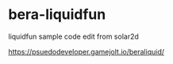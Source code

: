 # bera-liquidfun
liquidfun sample code edit from solar2d

https://psuedodeveloper.gamejolt.io/beraliquid/
